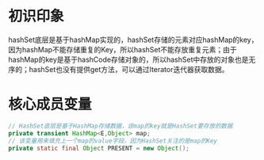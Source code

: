 初识印象
====

hashSet底层是基于hashMap实现的，hashSet存储的元素对应hashMap的key，因为hashMap不能存储重复的Key，所以hashSet不能存放重复元素；由于hashMap的key是基于hashCode存储对象的，所以hashSet中存放的对象也是无序的；hashSet也没有提供get方法，可以通过Iterator迭代器获取数据。

核心成员变量
====

```Java
// HashSet底层是基于HashMap存储数据，该map的key就是HashSet要存放的数据
private transient HashMap<E,Object> map;
// 该变量用来填充上一个map的value字段，因为HashSet关注的是map的Key
private static final Object PRESENT = new Object();
```
